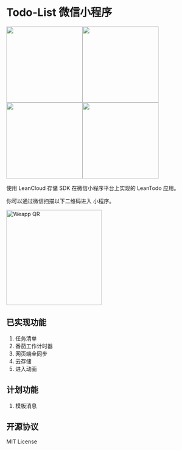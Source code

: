 # Todo-List 微信小程序

<img width="200" src="http://baobaiqiang.oss-cn-beijing.aliyuncs.com/upload/we1.JPG"><img width="200" src="http://baobaiqiang.oss-cn-beijing.aliyuncs.com/upload/we2.JPG"><img width="200" src="http://baobaiqiang.oss-cn-beijing.aliyuncs.com/upload/we3.JPG"><img width="200" src="http://baobaiqiang.oss-cn-beijing.aliyuncs.com/upload/we4.JPG">


使用 LeanCloud 存储 SDK 在微信小程序平台上实现的 LeanTodo 应用。


你可以通过微信扫描以下二维码进入 小程序。

<img src="http://baobaiqiang.oss-cn-beijing.aliyuncs.com/upload/%E5%BE%AE%E4%BF%A1%E5%9B%BE%E7%89%87_20180617083655.jpg" alt="Weapp QR" width="250">

## 已实现功能
1. 任务清单
2. 番茄工作计时器
3. 网页端全同步
4. 云存储
5. 进入动画
## 计划功能
1. 模板消息

## 开源协议
MIT License
